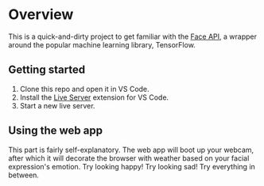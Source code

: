 # Overview

This is a quick-and-dirty project to get familiar with the [Face API](https://github.com/justadudewhohacks/face-api.js), a wrapper around the popular machine learning library, TensorFlow.

## Getting started
1) Clone this repo and open it in VS Code.
2) Install the [Live Server](https://marketplace.visualstudio.com/items?itemName=ritwickdey.LiveServer) extension for VS Code.
3) Start a new live server.

## Using the web app
This part is fairly self-explanatory. The web app will boot up your webcam, after which it will decorate the browser with weather based on your facial expression's emotion. Try looking happy! Try looking sad! Try everything in between.